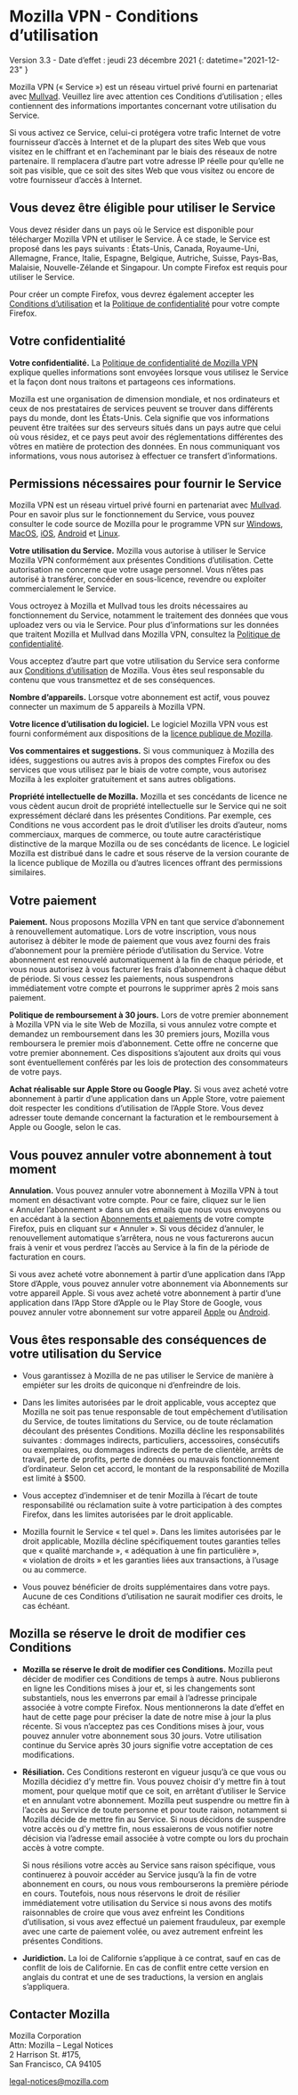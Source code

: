 ﻿# Mozilla VPN - Conditions d’utilisation

Version 3.3 - Date d’effet : jeudi 23 décembre 2021
{: datetime="2021-12-23" }

Mozilla VPN (« Service ») est un réseau virtuel privé fourni en partenariat avec [Mullvad](https://mullvad.net). Veuillez lire avec attention ces Conditions d’utilisation ; elles contiennent des informations importantes concernant votre utilisation du Service.

Si vous activez ce Service, celui-ci protégera votre trafic Internet de votre fournisseur d’accès à Internet et de la plupart des sites Web que vous visitez en le chiffrant et en l’acheminant par le biais des réseaux de notre partenaire. Il remplacera d’autre part votre adresse IP réelle pour qu’elle ne soit pas visible, que ce soit des sites Web que vous visitez ou encore de votre fournisseur d’accès à Internet.

## Vous devez être éligible pour utiliser le Service

Vous devez résider dans un pays où le Service est disponible pour télécharger Mozilla VPN et utiliser le Service. À ce stade, le Service est proposé dans les pays suivants : États-Unis, Canada, Royaume-Uni, Allemagne, France, Italie, Espagne, Belgique, Autriche, Suisse, Pays-Bas, Malaisie, Nouvelle-Zélande et Singapour. Un compte Firefox est requis pour utiliser le Service.

Pour créer un compte Firefox, vous devrez également accepter les [Conditions d’utilisation](https://www.mozilla.org/about/legal/terms/services/) et la [Politique de confidentialité](https://www.mozilla.org/privacy/firefox/) pour votre compte Firefox.

## Votre confidentialité

__Votre confidentialité.__ La [Politique de confidentialité de Mozilla VPN](https://www.mozilla.org/privacy/mozilla-vpn/) explique quelles informations sont envoyées lorsque vous utilisez le Service et la façon dont nous traitons et partageons ces informations.

Mozilla est une organisation de dimension mondiale, et nos ordinateurs et ceux de nos prestataires de services peuvent se trouver dans différents pays du monde, dont les États-Unis. Cela signifie que vos informations peuvent être traitées sur des serveurs situés dans un pays autre que celui où vous résidez, et ce pays peut avoir des réglementations différentes des vôtres en matière de protection des données. En nous communiquant vos informations, vous nous autorisez à effectuer ce transfert d’informations.

## Permissions nécessaires pour fournir le Service

Mozilla VPN est un réseau virtuel privé fourni en partenariat avec [Mullvad](https://mullvad.net). Pour en savoir plus sur le fonctionnement du Service, vous pouvez consulter le code source de Mozilla pour le programme VPN sur [Windows](https://github.com/mozilla-services/guardian-vpn-windows), [MacOS](https://github.com/mozilla-mobile/mozilla-vpn-client/), [iOS](https://github.com/mozilla-mobile/guardian-vpn-ios), [Android](https://github.com/mozilla-mobile/guardian-vpn-android) et [Linux](https://github.com/mozilla-mobile/mozilla-vpn-client/).

__Votre utilisation du Service.__ Mozilla vous autorise à utiliser le Service Mozilla VPN conformément aux présentes Conditions d’utilisation. Cette autorisation ne concerne que votre usage personnel. Vous n’êtes pas autorisé à transférer, concéder en sous-licence, revendre ou exploiter commercialement le Service.

Vous octroyez à Mozilla et Mullvad tous les droits nécessaires au fonctionnement du Service, notamment le traitement des données que vous uploadez vers ou via le Service. Pour plus d’informations sur les données que traitent Mozilla et Mullvad dans Mozilla VPN, consultez la [Politique de confidentialité](https://www.mozilla.org/privacy/mozilla-vpn/).

Vous acceptez d’autre part que votre utilisation du Service sera conforme aux [Conditions d’utilisation](https://www.mozilla.org/about/legal/acceptable-use/) de Mozilla. Vous êtes seul responsable du contenu que vous transmettez et de ses conséquences.

__Nombre d’appareils.__ Lorsque votre abonnement est actif, vous pouvez connecter un maximum de 5 appareils à Mozilla VPN.

__Votre licence d’utilisation du logiciel.__ Le logiciel Mozilla VPN vous est fourni conformément aux dispositions de la [licence publique de Mozilla](https://www.mozilla.org/en-US/MPL/).

__Vos commentaires et suggestions.__ Si vous communiquez à Mozilla des idées, suggestions ou autres avis à propos des comptes Firefox ou des services que vous utilisez par le biais de votre compte, vous autorisez Mozilla à les exploiter gratuitement et sans autres obligations.

__Propriété intellectuelle de Mozilla.__ Mozilla et ses concédants de licence ne vous cèdent aucun droit de propriété intellectuelle sur le Service qui ne soit expressément déclaré dans les présentes Conditions. Par exemple, ces Conditions ne vous accordent pas le droit d’utiliser les droits d’auteur, noms commerciaux, marques de commerce, ou toute autre caractéristique distinctive de la marque Mozilla ou de ses concédants de licence. Le logiciel Mozilla est distribué dans le cadre et sous réserve de la version courante de la licence publique de Mozilla ou d’autres licences offrant des permissions similaires.

## Votre paiement

__Paiement.__ Nous proposons Mozilla VPN en tant que service d’abonnement à renouvellement automatique. Lors de votre inscription, vous nous autorisez à débiter le mode de paiement que vous avez fourni des frais d’abonnement pour la première période d’utilisation du Service. Votre abonnement est renouvelé automatiquement à la fin de chaque période, et vous nous autorisez à vous facturer les frais d’abonnement à chaque début de période. Si vous cessez les paiements, nous suspendrons immédiatement votre compte et pourrons le supprimer après 2 mois sans paiement.

__Politique de remboursement à 30 jours.__ Lors de votre premier abonnement à Mozilla VPN via le site Web de Mozilla, si vous annulez votre compte et demandez un remboursement dans les 30 premiers jours, Mozilla vous remboursera le premier mois d’abonnement. Cette offre ne concerne que votre premier abonnement. Ces dispositions s’ajoutent aux droits qui vous sont éventuellement conférés par les lois de protection des consommateurs de votre pays.

__Achat réalisable sur Apple Store ou Google Play.__ Si vous avez acheté votre abonnement à partir d’une application dans un Apple Store, votre paiement doit respecter les conditions d’utilisation de l’Apple Store. Vous devez adresser toute demande concernant la facturation et le remboursement à Apple ou Google, selon le cas.


## Vous pouvez annuler votre abonnement à tout moment

__Annulation.__ Vous pouvez annuler votre abonnement à Mozilla VPN à tout moment en désactivant votre compte. Pour ce faire, cliquez sur le lien « Annuler l’abonnement » dans un des emails que nous vous envoyons ou en accédant à la section [Abonnements et paiements](https://subscriptions.firefox.com) de votre compte Firefox, puis en cliquant sur « Annuler ». Si vous décidez d’annuler, le renouvellement automatique s’arrêtera, nous ne vous facturerons aucun frais à venir et vous perdrez l’accès au Service à la fin de la période de facturation en cours.

Si vous avez acheté votre abonnement à partir d’une application dans l’App Store d’Apple, vous pouvez annuler votre abonnement via Abonnements sur votre appareil Apple.
Si vous avez acheté votre abonnement à partir d’une application dans l’App Store d’Apple ou le Play Store de Google, vous pouvez annuler votre abonnement sur votre appareil [Apple](https://support.apple.com/HT202039) ou [Android](https://support.google.com/googleplay/answer/7018481?hl=en&co=GENIE.Platform%3DAndroid).

## Vous êtes responsable des conséquences de votre utilisation du Service

* Vous garantissez à Mozilla de ne pas utiliser le Service de manière à empiéter sur les droits de quiconque ni d’enfreindre de lois.

* Dans les limites autorisées par le droit applicable, vous acceptez que Mozilla ne soit pas tenue responsable de tout empêchement d’utilisation du Service, de toutes limitations du Service, ou de toute réclamation découlant des présentes Conditions. Mozilla décline les responsabilités suivantes : dommages indirects, particuliers, accessoires, consécutifs ou exemplaires, ou dommages indirects de perte de clientèle, arrêts de travail, perte de profits, perte de données ou mauvais fonctionnement d’ordinateur. Selon cet accord, le montant de la responsabilité de Mozilla est limité à $500.

* Vous acceptez d’indemniser et de tenir Mozilla à l’écart de toute responsabilité ou réclamation suite à votre participation à des comptes Firefox, dans les limites autorisées par le droit applicable.

* Mozilla fournit le Service « tel quel ». Dans les limites autorisées par le droit applicable, Mozilla décline spécifiquement toutes garanties telles que « qualité marchande », « adéquation à une fin particulière », « violation de droits » et les garanties liées aux transactions, à l’usage ou au commerce.

* Vous pouvez bénéficier de droits supplémentaires dans votre pays. Aucune de ces Conditions d’utilisation ne saurait modifier ces droits, le cas échéant.

## Mozilla se réserve le droit de modifier ces Conditions

* __Mozilla se réserve le droit de modifier ces Conditions.__ Mozilla peut décider de modifier ces Conditions de temps à autre. Nous publierons en ligne les Conditions mises à jour et, si les changements sont substantiels, nous les enverrons par email à l’adresse principale associée à votre compte Firefox. Nous mentionnerons la date d’effet en haut de cette page pour préciser la date de notre mise à jour la plus récente. Si vous n’acceptez pas ces Conditions mises à jour, vous pouvez annuler votre abonnement sous 30 jours. Votre utilisation continue du Service après 30 jours signifie votre acceptation de ces modifications.

* __Résiliation.__ Ces Conditions resteront en vigueur jusqu’à ce que vous ou Mozilla décidiez d’y mettre fin. Vous pouvez choisir d’y mettre fin à tout moment, pour quelque motif que ce soit, en arrêtant d’utiliser le Service et en annulant votre abonnement. Mozilla peut suspendre ou mettre fin à l’accès au Service de toute personne et pour toute raison, notamment si Mozilla décide de mettre fin au Service. Si nous décidons de suspendre votre accès ou d’y mettre fin, nous essaierons de vous notifier notre décision via l’adresse email associée à votre compte ou lors du prochain accès à votre compte.

  Si nous résilions votre accès au Service sans raison spécifique, vous continuerez à pouvoir accéder au Service jusqu’à la fin de votre abonnement en cours, ou nous vous rembourserons la première période en cours. Toutefois, nous nous réservons le droit de résilier immédiatement votre utilisation du Service si nous avons des motifs raisonnables de croire que vous avez enfreint les Conditions d’utilisation, si vous avez effectué un paiement frauduleux, par exemple avec une carte de paiement volée, ou avez autrement enfreint les présentes Conditions.

* __Juridiction.__ La loi de Californie s’applique à ce contrat, sauf en cas de conflit de lois de Californie. En cas de conflit entre cette version en anglais du contrat et une de ses traductions, la version en anglais s’appliquera.

## Contacter Mozilla

Mozilla Corporation  
Attn: Mozilla – Legal Notices  
2 Harrison St. #175,  
San Francisco, CA 94105  

legal-notices@mozilla.com
